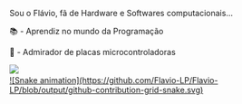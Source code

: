 Sou o Flávio, fã de Hardware e Softwares computacionais...

📚  -  Aprendiz no mundo da Programação

🔧  -  Admirador de placas microcontroladoras


<div>
<a href="https://github.com/Flavio-LP">
<img height="180em" src="https://github-readme-stats.vercel.app/api/top-langs/?username=Flavio-LP&layout=compact&langs_count=7&theme=dracula"/>
</div>
  
 <div>
   ![Snake animation](https://github.com/Flavio-LP/Flavio-LP/blob/output/github-contribution-grid-snake.svg)
  </div>
    
